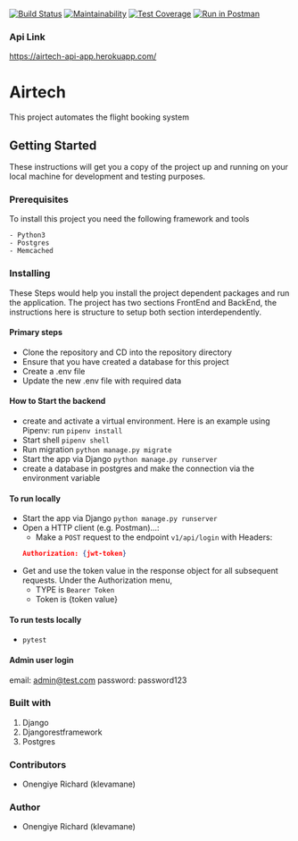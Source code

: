 
[![Build Status](https://travis-ci.org/klevamane/Airtech.svg?branch=develop)](https://travis-ci.org/klevamane/Airtech)  [![Maintainability](https://api.codeclimate.com/v1/badges/b2e9924c1204f0bb5c52/maintainability)](https://codeclimate.com/github/klevamane/Airtech/maintainability)  [![Test Coverage](https://api.codeclimate.com/v1/badges/b2e9924c1204f0bb5c52/test_coverage)](https://codeclimate.com/github/klevamane/Airtech/test_coverage) [![Run in Postman](https://run.pstmn.io/button.svg)](https://app.getpostman.com/run-collection/d168ecfa3b922b36265e)
### Api Link
https://airtech-api-app.herokuapp.com/

# Airtech
This project automates the flight booking system

## Getting Started
These instructions will get you a copy of the project up and running on your local machine for development and testing purposes.

### Prerequisites
To install this project you need the following framework and tools
```
- Python3
- Postgres
- Memcached
```

### Installing
These Steps would help you install the project dependent packages and run the application. 
The project has two sections FrontEnd and BackEnd, the instructions here is structure to setup both section interdependently.

#### Primary steps
* Clone the repository and CD into the repository directory
* Ensure that you have created a database for this project
* Create a .env file
* Update the new .env file with required data

#### How to Start the backend
* create and activate a virtual environment. Here is an example using Pipenv: run `pipenv install`
* Start shell `pipenv shell`
* Run migration `python manage.py migrate`
* Start the app via Django `python manage.py runserver`
* create a database in postgres and make the connection via the environment variable

#### To run locally
* Start the app via Django `python manage.py runserver`
* Open a HTTP client (e.g. Postman)...:
    * Make a `POST` request to the endpoint `v1/api/login` with Headers:
    ```json
    Authorization: {jwt-token}
    ```
* Get and use the token value in the response object for all subsequent requests. Under the Authorization menu,
    * TYPE is `Bearer Token`
    * Token is {token value}


#### To run tests locally
* `pytest`

#### Admin user login
email: admin@test.com
password: password123


### Built with
1. Django
2. Djangorestframework
3. Postgres

### Contributors
* Onengiye Richard (klevamane)

### Author
* Onengiye Richard (klevamane)
